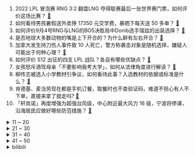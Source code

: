 1. 2022 LPL 冒泡赛 RNG 3:2 翻盘LNG 夺得联赛最后一张世界赛门票，如何评价这场比赛？ [:link:](https://www.zhihu.com/question/551807330)
2. 如何看待男孩暑假送外卖挣 17350 元交学费，暴晒下每天送 50 多单？ [:link:](https://www.zhihu.com/question/551250116)
3. 如何评价9月4号RNG与LNG的BO5决胜局中Donib选手瑞兹的出装选择？ [:link:](https://www.zhihu.com/question/551830418)
4. 是否地球大多数动物的嘴是上下开合的？为什么鲜有左右开合？ [:link:](https://www.zhihu.com/question/551470447)
5. 加拿大发生持刀伤人事件致 10 人死亡，警方称袭击对象是随机选择，嫌疑人可能出于何种心理？ [:link:](https://www.zhihu.com/question/551847164)
6. 如何评价 S12 出征的四支 LPL 战队？各自有哪些优缺点？ [:link:](https://www.zhihu.com/question/551826783)
7. 女孩怒斥酒驾母亲「不要影响我考大学」，如何从法律角度进行解读？ [:link:](https://www.zhihu.com/question/551786683)
8. 柳传志被选入小学教材引争议，如何看待此事？入选教材的依据或标准是什么？ [:link:](https://www.zhihu.com/question/551346464)
9. 肯德基、麦当劳现在都是手机订餐，取餐时也不查验证码，难道不担心有人不下单，直接来拿了就走吗? [:link:](https://www.zhihu.com/question/401675995)
10. 「轩岚诺」再度增强为超强台风级，中心附近最大风力 16 级，宁波将停课，沿海居民应做好哪些防范措施？ [:link:](https://www.zhihu.com/question/551494354)
<details>
<summary>11 ~ 20</summary>

11. 中年女性每天游泳半小时，会有什么结果？ [:link:](https://www.zhihu.com/question/336298381)
12. 心力不足时，如何提升自己的心理能量？ [:link:](https://www.zhihu.com/question/431904947)
13. 西北工业大学遭网络攻击，发布调查称「攻击源系美国国安局」，具体情况如何？ [:link:](https://www.zhihu.com/question/551866980)
14. 如何看待捷克首都 7 万人大规模抗议「要求解决生活成本危机，反对欧盟北约」？还有哪些信息值得关注？ [:link:](https://www.zhihu.com/question/551779083)
15. 国产大型太阳能无人机首飞成功，它有哪些特点？太阳能无人机的发展现状如何？ [:link:](https://www.zhihu.com/question/551701071)
16. 重庆一女子小区内强抢小孩遭居民围堵，警方回应「案件正办理」，女子应承担哪些责任？如何避免此类情况发生？ [:link:](https://www.zhihu.com/question/551798625)
17. 为什么人类没有进化出明显的攻击性器官?几乎所有动物都有？ [:link:](https://www.zhihu.com/question/452824195)
18. 22-23 赛季英超曼联3:1阿森纳，如何评价这场比赛？ [:link:](https://www.zhihu.com/question/551840180)
19. 如何看待荣耀发布的「多终端键鼠互联」技术？有哪些信息值得关注？ [:link:](https://www.zhihu.com/question/551791666)
20. 如何评价泽连斯基盛赞约翰逊，并称「我们给他取了乌克兰名字」？新任英国首相会延续约翰逊政府的对乌政策吗？ [:link:](https://www.zhihu.com/question/551779050)
</details>
<details>
<summary>21 ~ 30</summary>

21. 《黑神话：悟空》登上了CCTV6频道的《今日影评》节目，你认为此款游戏能走出国外吗？ [:link:](https://www.zhihu.com/question/551209368)
22. 深圳 9 月 5 日起采取分级分类管控措施，有哪些信息值得关注？ [:link:](https://www.zhihu.com/question/551849804)
23. 社交时很紧张，怎么办？ [:link:](https://www.zhihu.com/question/550824752)
24. 如果你的孩子比不上邻家，你会觉得丢脸吗？ [:link:](https://www.zhihu.com/question/551271968)
25. 你上一次由衷的开心是什么时候？ [:link:](https://www.zhihu.com/question/551795080)
26. 为什么大学生的行李越来越少了？ [:link:](https://www.zhihu.com/question/551629463)
27. 各位知友，本人现在高二但成绩很差，6科也才340，请问现在努力还有机会上本科吗？ [:link:](https://www.zhihu.com/question/550885719)
28. 大家在成都真实的收入是多少？ [:link:](https://www.zhihu.com/question/536819889)
29. 《脱口秀大会》赵晓卉退赛，她退赛的原因可能有哪些？ [:link:](https://www.zhihu.com/question/551200009)
30. 复读 13 年的唐尚珺否认为了奖金复读，计划第 14 次复读，如何看待他的选择？ [:link:](https://www.zhihu.com/question/551777006)
</details>
<details>
<summary>31 ~ 40</summary>

31. 为什么现在的喜剧小品到最后都会强行煽情？ [:link:](https://www.zhihu.com/question/355769955)
32. 厦门 9 月 3 日至 12 日未经审批，不得擅自在厦门区域内起降民用小型航空器，具体情况如何？ [:link:](https://www.zhihu.com/question/551766395)
33. 欧盟委员会经济委员称「欧盟对俄罗斯全面停气已做好充分准备」，具体情况如何？欧盟做了哪些准备？ [:link:](https://www.zhihu.com/question/551761801)
34. 以张无忌的内力，去练降龙十八掌，肯定比郭靖强不少吧？ [:link:](https://www.zhihu.com/question/551062784)
35. 为何扫码支付在中国流行，在发达国家被排斥？ [:link:](https://www.zhihu.com/question/327868232)
36. 社会上唯985、211这种不良风气何时能休也？ [:link:](https://www.zhihu.com/question/551274549)
37. 朋友说要开一家剧本杀的店，因为前期经济实力不允许，他决定买盗版本，我该怎么才能制止他? [:link:](https://www.zhihu.com/question/460337979)
38. 如何评价动作惊悚片《坠落》？ [:link:](https://www.zhihu.com/question/548447753)
39. 「有妖气漫画」将于 12 月 31 日正式关停，对国漫市场有何影响？ [:link:](https://www.zhihu.com/question/551180461)
40. 国家气候中心称今夏总体温高雨少，全国平均气温为 1961 年以来历史同期最高，日后夏季高温会成常态吗？ [:link:](https://www.zhihu.com/question/551824197)
</details>
<details>
<summary>41 ~ 50</summary>

41. 12 岁少年玩游戏「 1 年多花掉 17 万」致父母卖房，如何预防此类事件？游戏充值费用能否退还？ [:link:](https://www.zhihu.com/question/551800558)
42. 贾浅浅发布辟谣「黄瓜等多首网传诗歌不是我写的」，如何评价她的诗歌水平？ [:link:](https://www.zhihu.com/question/551854453)
43. 国铁集团负债破 6 万亿元大关，如何看待这一数据？高铁为什么会亏这么多钱？ [:link:](https://www.zhihu.com/question/551176432)
44. 如何看待消息称苹果已考虑从部分 iPhone 14 机型中移除 SIM 卡插槽？ [:link:](https://www.zhihu.com/question/551846816)
45. 韦布空间望远镜拍摄到太阳系外行星直接图像，其质量约为木星的 6 至 12 倍，还有哪些信息值得关注？ [:link:](https://www.zhihu.com/question/551733599)
46. 俄总统新闻秘书称「普京将周全考虑后决定以何方式参加 G20 峰会」，透露出哪些信息？ [:link:](https://www.zhihu.com/question/551799292)
47. 「东方-2022」演习全要素实兵实弹合练，中方陆空战术群密切协同作战，哪些亮点值得关注？ [:link:](https://www.zhihu.com/question/551823203)
48. 看完《壮志凌云 2》后，你有什么感受？ [:link:](https://www.zhihu.com/question/549449659)
49. 现在或未来的AI绘画会取代画师吗？ [:link:](https://www.zhihu.com/question/548966037)
50. 聪明人都有哪些特征？ [:link:](https://www.zhihu.com/question/264507947)
</details><details>
<summary>bilibili</summary>

1. 我又开始玩梗了，而且还进去了。 [:link:](//www.bilibili.com/video/BV19P411V7Kz)
2. 【苏星河】我的这个微信，你们没人用过 [:link:](//www.bilibili.com/video/BV1tV4y1H72k)
3. 【火焰醉枪】卧槽！这火焰枪竟然不是特效，30个小时匠心制作…… [:link:](//www.bilibili.com/video/BV1yW4y1q78t)
4. 卸载！！！！！ [:link:](//www.bilibili.com/video/BV1AK411f7KR)
5. 【医案寻踪】无糖饮料越喝越胖？全网唯一一个敢说实话的人... [:link:](//www.bilibili.com/video/BV1TV4y1p7GK)
6. 鸡 [:link:](//www.bilibili.com/video/BV1PN4y1F7Hk)
7. 《原神》角色演示-「多莉：多谢惠顾！」 [:link:](//www.bilibili.com/video/BV15V4y1p7E9)
8. 这《叮叮当当》，真是太刑了！ [:link:](//www.bilibili.com/video/BV1Zt4y1E7mU)
9. 科目三：作毙 [:link:](//www.bilibili.com/video/BV1PG4y1r7JX)
10. 你们要的没有小姐姐版来了 [:link:](//www.bilibili.com/video/BV16D4y1679R)
<details>
<summary>11 ~ 20</summary>

11. 离谱到家了！两社恐挑战去7个UP主家零元购！ [:link:](//www.bilibili.com/video/BV1Ja41137BA)
12. 狼人傻2 [:link:](//www.bilibili.com/video/BV1nd4y1R7UB)
13. 讲个自己的离谱事情 [:link:](//www.bilibili.com/video/BV1oe4y1d7um)
14. 用超轻黏土捏一个小奶牛 [:link:](//www.bilibili.com/video/BV1pB4y157Bh)
15. 老板？架空啦！ [:link:](//www.bilibili.com/video/BV1BD4y1B7ji)
16. 耗时一个月制作！不想任何学生错过这个视频啊啊！学习方法/中学/大学/研究生/考证/留学/成长/求职 | 开学解惑图鉴 [:link:](//www.bilibili.com/video/BV1rY4y1T7Lk)
17. 家里有游乐园？【杜海皇】 [:link:](//www.bilibili.com/video/BV1ae4y1d7z8)
18. 【英雄联盟】陈奕迅《孤勇者》全球首唱SHOW [:link:](//www.bilibili.com/video/BV1qd4y1G7zJ)
19. 祖先的玩意传到今天，手艺传承可别间断 [:link:](//www.bilibili.com/video/BV1Ee4y1h7fc)
20. 我们管这叫军训，外国人管这叫实兵演习！ [:link:](//www.bilibili.com/video/BV1DP4y1o7y1)
</details>
<details>
<summary>21 ~ 30</summary>

21. 你等着我律师来！！！ [:link:](//www.bilibili.com/video/BV1pD4y1B76j)
22. 来华30年，我终于拿到了中国绿卡！ [:link:](//www.bilibili.com/video/BV1f14y1W7BU)
23. 谁能吃空这一盆，立马入职！ [:link:](//www.bilibili.com/video/BV12K411Z7ET)
24. 当你开学后发现自己的舍友是个电竞职业选手时 [:link:](//www.bilibili.com/video/BV17d4y1R7oT)
25. 细！《猫和老鼠》中的小穿帮竟然有这么多！画师偷懒？ [:link:](//www.bilibili.com/video/BV1kD4y1672t)
26. 街头碳水大师：这玩意怎么可能不好吃呢？！ [:link:](//www.bilibili.com/video/BV1fe411g7F5)
27. 爱人过着过着就散了，加拿大人走着走着就熟了 [:link:](//www.bilibili.com/video/BV1sP411V7M2)
28. 专家下地铺地毯？我来说句公道话 [:link:](//www.bilibili.com/video/BV1At4y177nv)
29. 《明日方舟》全新故事「日暮寻路」活动宣传PV [:link:](//www.bilibili.com/video/BV1cG4y1r7nt)
30. 听说《荔枝烤鸡》很美味，到底是纯属娱乐还是确有此事？ [:link:](//www.bilibili.com/video/BV1pP411V7x6)
</details>
<details>
<summary>31 ~ 40</summary>

31. 妖怪要有我这速度，也不至于吃不上唐僧肉了 [:link:](//www.bilibili.com/video/BV1fe4y1d79d)
32. 上海猩猩哥居然这样欢迎贵阳猩猩哥？！【头大挑战ep02-中国BOY超级大猩猩】 [:link:](//www.bilibili.com/video/BV1Me41137rX)
33. B站首发！实拍立体机动装置正式起飞！那些被我们放弃的梦，总有一天会再次点亮！ [:link:](//www.bilibili.com/video/BV1Nt4y177Lj)
34. 当世界开始炫穷 [:link:](//www.bilibili.com/video/BV1Va411V7EF)
35. 招安？招甚鸟安！李逵灵魂拷问震惊梁山！《水浒传》P37 [:link:](//www.bilibili.com/video/BV16Y4y1T7Z8)
36. 抽空去了趟新疆，大家帮忙看看这个背景假不假 [:link:](//www.bilibili.com/video/BV1ce41137Kx)
37. 大！脑 ！充！ 血！ [:link:](//www.bilibili.com/video/BV1de411g7U6)
38. 关于羊要吃人这件事你怎么看 [:link:](//www.bilibili.com/video/BV1ot4y1j7eh)
39. 【许嵩x方文山】神仙组合！“嵩山”联手创作新歌《纸上雪》 [:link:](//www.bilibili.com/video/BV16d4y1G7tY)
40. 【时代少年团】《时代夏令营》08：看我火眼金睛 [:link:](//www.bilibili.com/video/BV14d4y1R7Es)
</details>
<details>
<summary>41 ~ 50</summary>

41. 【TRN平行宇宙】锦衣特战连 22式作训服换装视频流出 [:link:](//www.bilibili.com/video/BV1EK411f7v5)
42. 羊 肉 天 花 板 [:link:](//www.bilibili.com/video/BV1tV4y1p7ux)
43. 钟离：之前也妹说要收钱啊？？ [:link:](//www.bilibili.com/video/BV1j14y1s7yH)
44. 纠错指南 [:link:](//www.bilibili.com/video/BV1ZK411Z7DY)
45. 百达翡丽5159万年历维修保养实录，顺便给大家分享一下这款万年历机芯的基本原理 [:link:](//www.bilibili.com/video/BV12K411Z7L4)
46. 三代毒品同框，会是什么样的命运？ [:link:](//www.bilibili.com/video/BV17U4y1z7nc)
47. 【阿斗】深度解析权游历史背景+信仰对权力版图的影响！美剧史诗巨作《权力的游戏》第5期 [:link:](//www.bilibili.com/video/BV1cg411S752)
48. 美丽的新疆牧场，遍地生长着羊肉串，太治愈了吧！ [:link:](//www.bilibili.com/video/BV1eG411G71J)
49. 😂日本花火大会的背后，全是汗水和泪水！懂得扣懂！ [:link:](//www.bilibili.com/video/BV1kG4y167Qw)
50. 猫 雷 猎 手 [:link:](//www.bilibili.com/video/BV1NN4y1F7ZV)
</details>
<details>
<summary>51 ~ 60</summary>

51. 这可不是普通的番茄！（巨下饭） [:link:](//www.bilibili.com/video/BV1j14y1s7Ev)
52. 什么是服主？他说...... [:link:](//www.bilibili.com/video/BV1cg411S7Zo)
53. 我担任JOJO石之海第一原画的前18cut的部分 [:link:](//www.bilibili.com/video/BV1nU4y1r7BM)
54. 评分5.7！如此垃圾的结尾！假面骑士Revice完结吐槽 [:link:](//www.bilibili.com/video/BV18V4y1p7JQ)
55. 不行了，我们真的土飞天了！！！ [:link:](//www.bilibili.com/video/BV1ga41137Gs)
56. 为什么要支持白象方便面？这就是原因 [:link:](//www.bilibili.com/video/BV1FD4y1z7ro)
57. 圆梦童年！挑战1W元通关美食大战老鼠！#1 [:link:](//www.bilibili.com/video/BV1mg411U7Re)
58. 《 治 愈 的 羊 咩 咩 出 现 了 》 [:link:](//www.bilibili.com/video/BV13g411S71u)
59. 来，小夫，给他整个活！ [:link:](//www.bilibili.com/video/BV1aU4y1z7ja)
60. 物资准备好，即刻启程 [:link:](//www.bilibili.com/video/BV1qG411G7Co)
</details>
<details>
<summary>61 ~ 70</summary>

61. 中式龙吟，千层蜜枣酥！层次分明，堪称下午茶茶点天花板~丨蜜枣酥 [:link:](//www.bilibili.com/video/BV15P411V7YS)
62. 自助餐吃米饭才叫硬实力 [:link:](//www.bilibili.com/video/BV1wd4y1V7As)
63. 【原神动画】荧：这玩意比弓箭好用多了 [:link:](//www.bilibili.com/video/BV1fG4y167VZ)
64. 德国室友: 我为什么没在中国上学！！ [:link:](//www.bilibili.com/video/BV12d4y1G74H)
65. 不如跳舞 [:link:](//www.bilibili.com/video/BV1HB4y1G7Ly)
66. 沈阳之行～不虚此行！ [:link:](//www.bilibili.com/video/BV11V4y1W7ek)
67. 老师教给我的不只是知识，还有爱~ [:link:](//www.bilibili.com/video/BV15U4y1z7GT)
68. 好小子，你可真棒 [:link:](//www.bilibili.com/video/BV1Ee4y1h73t)
69. 我们也不想看到老板落泪...但谁让这是公司规定呢... [:link:](//www.bilibili.com/video/BV1bV4y1p7J8)
70. 我是3unshine的Cindy 很多人对我变瘦这件事很感兴趣 [:link:](//www.bilibili.com/video/BV12K411Z7jc)
</details>
<details>
<summary>71 ~ 80</summary>

71. 它不是，但为什么不是？今陪你聊清楚 [:link:](//www.bilibili.com/video/BV1jd4y1A797)
72. ''策划眼里的元歌''2.0 [:link:](//www.bilibili.com/video/BV1eW4y1t7TG)
73. 销冠如何应对还价 [:link:](//www.bilibili.com/video/BV1he4y1Y7Xo)
74. 找工作遇到的全是新套路？【慧小媛】feat.AKA舅妈 [:link:](//www.bilibili.com/video/BV1yP411V7kx)
75. 160/90｜六套平价拼多多不露腿穿搭 显瘦又显高｜开学早秋穿搭分享 [:link:](//www.bilibili.com/video/BV1eG41157Dz)
76. 是时候漏出我的红色战衣了！！ [:link:](//www.bilibili.com/video/BV1z14y1W7Ry)
77. 咖喱鹰角广告加长版 [:link:](//www.bilibili.com/video/BV1Ka41137JD)
78. 这一刻我相信奇迹了，孙子声音穿透了阴曹地府 [:link:](//www.bilibili.com/video/BV1Be411g7gT)
79. 每天都吃，也是自律兄弟萌。 [:link:](//www.bilibili.com/video/BV19G4y167pE)
80. 【毕导】SNP理论的重大突破！刷牙和便秘，人类的进出口竟然高度统一？ [:link:](//www.bilibili.com/video/BV1rW4y1t7NU)
</details>
<details>
<summary>81 ~ 90</summary>

81. 回答一波大家近期以来的疑问 [:link:](//www.bilibili.com/video/BV1ve4y1d7n8)
82. 骑行川藏中线行程受阻，在汶川桥底下露营躺平，火锅煮起 [:link:](//www.bilibili.com/video/BV1dd4y1Q7Dv)
83. 万州.包子凉面  厨子探店¥26.5 [:link:](//www.bilibili.com/video/BV1xB4y1G7N6)
84. 全国统一的军训吐槽！社恐与社牛的神奇友谊？！ [:link:](//www.bilibili.com/video/BV1bP411V7NQ)
85. 当一条虫子成为偶像 [:link:](//www.bilibili.com/video/BV1bU4y1z7X9)
86. 那天，我看到了54岁最帅的模样 [:link:](//www.bilibili.com/video/BV1VG4y167tn)
87. 小猫咪们似乎明白了店里即将发生的一切… [:link:](//www.bilibili.com/video/BV1bd4y1R7Ki)
88. 别抬头！天上的东西会吃人！2022最新科幻电影！ [:link:](//www.bilibili.com/video/BV1EP4y1f71v)
89. 圆形违反了物理定律，根本不可能存在 [:link:](//www.bilibili.com/video/BV16P4y1o7CZ)
90. 我好像，把自己弄丢了。 [:link:](//www.bilibili.com/video/BV1p14y1s7np)
</details>
<details>
<summary>91 ~ 100</summary>

91. "旅行者，快进来吃米哈游的糖"「原神/4k 60fps/踩点/催泪/混剪」 [:link:](//www.bilibili.com/video/BV12W4y1t7dL)
92. 用“米”字轻松掌握透视二等分（上） [:link:](//www.bilibili.com/video/BV1jg411Q7xD)
93. “延迟开学”可真是个令人开心的消息啊！ [:link:](//www.bilibili.com/video/BV1ze4y1d7xD)
94. 督哥没生病，浩哥很生气！ [:link:](//www.bilibili.com/video/BV1re4y1d7FC)
95. 来杰哥家康康！全屋智能化！游戏房！真的蛮大哦！ [:link:](//www.bilibili.com/video/BV1Me4y1Y7G5)
96. 汤姆：法庭上禁止鸡你太美！！！ [:link:](//www.bilibili.com/video/BV1pe411g7h5)
97. 这照片是你吗？【多莉x早稻叽】 [:link:](//www.bilibili.com/video/BV16P4y1o7op)
98. 上高一啦！ [:link:](//www.bilibili.com/video/BV1CV4y1H7dp)
99. 离谱！竟然真的有人可以复刻刀妹技能！ [:link:](//www.bilibili.com/video/BV1ot4y1j7KW)
100. 压力大，容易emo，做什么事都没有兴趣，强烈建议看看这部电影 [:link:](//www.bilibili.com/video/BV1Fg411S7xG)
</details></details>